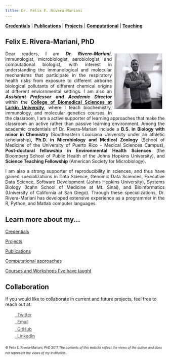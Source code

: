 ```yaml
---
title: Dr. Félix E. Rivera-Mariani
---
```



[**Credentials**](http://www.friveram.com/about) | [**Publications**](http://www.friveram.com/publications) | [**Projects**](http://www.friveram.com/projects) | [**Computational**](http://www.friveram.com/compbio) | [**Teaching**](http://www.friveram.com/teaching) 

## Felix E. Rivera-Mariani, PhD

<img src="images/RiveraMariani-Photo.JPG" alt="Dr. Rivera-Mariani" align="right" style="width: 30%; height: 30%; margin:8px"> <a name="Dr. Félix E. Rivera-Mariani"></a> 
<div style="text-align:justify"><p>Dear readers, I am <b><i>Dr. Rivera-Mariani</i></b>, immunologist, microbiologist, aerobiologist, and computational biologist, with interest in understanding the immunological and molecular mechanisms that participate in the respiratory health risks from exposure to different airborne biological pollutants of different chemical origins at different enviornmental settings. I am also an <b><i>Assistant Professor and Academic Director</i></b> within the <b><a href="http://ularkin.org/college-of-biomedical-sciences/">College of Biomedical Sciences at Larkin University</a></b>, where I teach biochemistry, immunology, and molecular genetics courses. In the classroom, I am a active supporter of learning approaches that make the classroom an active rather than passive learning environment. Among the academic credentials of Dr. Rivera-Mariani include a <b>B.S. in Biology with minor in Chemistry</b> (Southeastern Louisiana University under an athletic scholarship), <b>Ph.D. in Microbiology and Medical Zoology</b> (School of Medicine of the University of Puerto Rico - Medical Sciences Campus), <b>Post-doctoral fellowship in Environmental Health Sciences</b> (the Bloomberg School of Public Health of the Johns Hopkins University), and <b>Science Teaching Fellowship</b> (American Society for Microbiology).</p></div> 

<div style="text-align:justify"><p>I am also a strong supporter of reproducibility in sciences, and thus have gained specializations in Data Science, Genomic Data Sciences, Executive Data Science, Software Development (Johns Hopkins University), Systems Biology (Icahn School of Medicine at Mt. Sinai), and Bioinformatics (University of California at San Diego). Through these specializations, Dr. Rivera-Mariani has developed extensive experience as a programmer in the R, Python, and Matlab computer languages.</p></div> 

## Learn more about my...

[Credentials](http://www.friveram.com/about)

[Projects](http://www.friveram.com/projects)

[Publications](http://www.friveram.com/publications)

[Computational approaches](http://www.friveram.com/compbio)

[Courses and Workshops I've have taught](http://www.friveram.com/teaching)

## Collaboration 

If you would like to collaborate in current and future projects, feel free to reach out at:

<div class="contact-buttons" style="line-height:160%;margin-left:30px;margin-top:10px">
<p>
<a href="https://twitter.com/friveramariani" target="_blank" style="color:#515151;"><i class="fa fa-twitter-square" aria-hidden="true"></i> &nbsp; Twitter<br></a> 
<a href="mailto:friveramariani@gmail.com" target="_blank" style="color:#515151;"><i class="fa fa-envelope-o" aria-hidden="true"></i> &nbsp; Email<br></a> 
<a href="https://github.com/friveramariani" target="_blank" style="color:#515151;"><i class="fa fa-github" aria-hidden="true"></i> &nbsp; GitHub<br></a> 
<a href="https://www.linkedin.com/in/friveramariani" target="_blank" style="color:#515151;"><i class="fa fa-linkedin-square" aria-hidden="true"></i> &nbsp; LinkedIn<br></a>
</p>
</div>

<font size="1">&#169; Felix E. Rivera-Mariani, PhD 2017 <i>The contents of this website reflect the views of the author and does not represent the views of my institution.</i>.</font>
